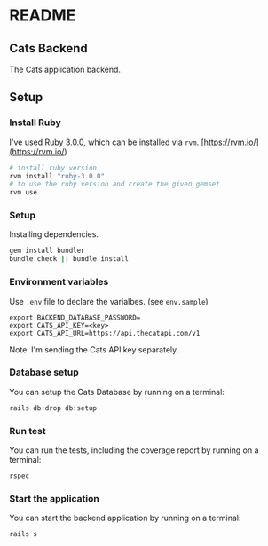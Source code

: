 # README

## Cats Backend

The Cats application backend.

## Setup

### Install Ruby

I've used Ruby 3.0.0, which can be installed via `rvm`. [https://rvm.io/](https://rvm.io/)

```bash
# install ruby version
rvm install "ruby-3.0.0"
# to use the ruby version and create the given gemset
rvm use
```

### Setup

Installing dependencies.

```bash
gem install bundler
bundle check || bundle install
```

### Environment variables

Use `.env` file to declare the varialbes. (see `env.sample`)

```
export BACKEND_DATABASE_PASSWORD=
export CATS_API_KEY=<key>
export CATS_API_URL=https://api.thecatapi.com/v1
```

Note: I'm sending the Cats API key separately.

### Database setup

You can setup the Cats Database by running on a terminal:

```bash
rails db:drop db:setup
```

### Run test

You can run the tests, including the coverage report by running on a terminal:

```bash
rspec
```

### Start the application

You can start the backend application by running on a terminal:

```bash
rails s
```
